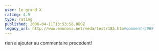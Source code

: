```yaml
---
user: le grand X
rating: 4.5
type: rating
published: 2006-04-11T13:53:56.000Z
legacy_url: http://www.emunova.net/veda/test/185.htm#comment-4969
---
```

rien a ajouter au commentaire precedent!
